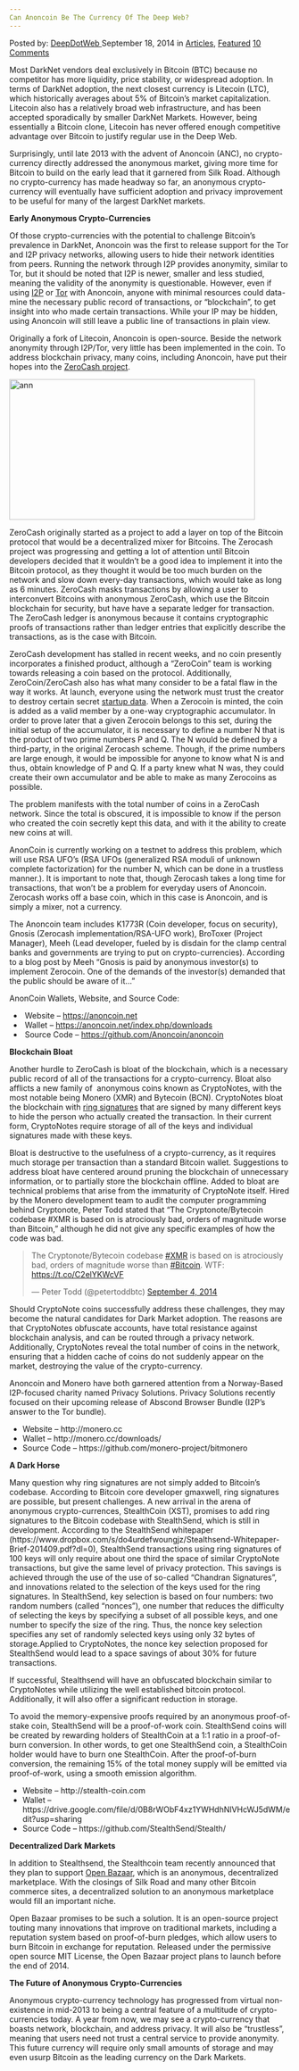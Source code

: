 ```yaml
---
Can Anoncoin Be The Currency Of The Deep Web?
---
```

<article class="post-listing post-7126 post type-post status-publish format-standard has-post-thumbnail hentry category-articles category-deepdot-news tag-anoncoin tag-currency tag-deep tag-web">
    <div class="post-inner">
    <p class="post-meta">
    <span>Posted by: <a href="https://www.deepdotweb.com/author/admin/" title="">DeepDotWeb </a></span>
    <span>September 18, 2014</span>
    <span>in <a href="https://www.deepdotweb.com/category/articles/" rel="category tag">Articles</a>, <a href="https://www.deepdotweb.com/category/deepdot-news/" rel="category tag">Featured</a></span>
    <span><a href="https://www.deepdotweb.com/2014/09/18/can-anoncoin-be-the-currency-of-the-deep-web/#comments">10 Comments</a></span>
    </p>
    <div class="clear"></div>
    <div class="entry">
    <p>Most DarkNet vendors deal exclusively in Bitcoin (BTC) because no competitor has more liquidity, price stability, or widespread adoption. In terms of DarkNet adoption, the next closest currency is Litecoin (LTC), which historically averages about 5% of Bitcoin’s market capitalization. Litecoin also has a relatively broad web infrastructure, and has been accepted sporadically by smaller DarkNet Markets. However, being essentially a Bitcoin clone, Litecoin has never offered enough competitive advantage over Bitcoin to justify regular use in the Deep Web.</p>
    <p>Surprisingly, until late 2013 with the advent of Anoncoin (ANC), no crypto-currency directly addressed the anonymous market, giving more time for Bitcoin to build on the early lead that it garnered from Silk Road. Although no crypto-currency has made headway so far, an anonymous crypto-currency will eventually have sufficient adoption and privacy improvement to be useful for many of the largest DarkNet markets.</p>
    <p><b>Early Anonymous Crypto-Currencies</b></p>
    <p>Of those crypto-currencies with the potential to challenge Bitcoin’s prevalence in DarkNet, Anoncoin was the first to release support for the Tor and I2P privacy networks, allowing users to hide their network identities from peers. Running the network through I2P provides anonymity, similar to Tor, but it should be noted that I2P is newer, smaller and less studied, meaning the validity of the anonymity is questionable. However, even if using <a href="https://geti2p.net/en/" target="_blank">I2P</a> or <a href="https://www.torproject.org/" target="_blank">Tor</a> with Anoncoin, anyone with minimal resources could data-mine the necessary public record of transactions, or “blockchain”, to get insight into who made certain transactions. While your IP may be hidden, using Anoncoin will still leave a public line of transactions in plain view.</p>
    <p>Originally a fork of Litecoin, Anoncoin is open-source. Beside the network anonymity through I2P/Tor, very little has been implemented in the coin. To address blockchain privacy, many coins, including Anoncoin, have put their hopes into the <a href="http://zerocash-project.org/" target="_blank">ZeroCash project</a>.</p>
    <p><a href="http://www.deepdotweb.com/wp-content/uploads/2014/08/ann.png"><img class="aligncenter  wp-image-6798" src="https://www.deepdotweb.com/wp-content/uploads/2014/08/ann.png" alt="ann" width="440" height="252" /></a></p>
    <p>ZeroCash originally started as a project to add a layer on top of the Bitcoin protocol that would be a decentralized mixer for Bitcoins. The Zerocash project was progressing and getting a lot of attention until Bitcoin developers decided that it wouldn&#8217;t be a good idea to implement it into the Bitcoin protocol, as they thought it would be too much burden on the network and slow down every-day transactions, which would take as long as 6 minutes. ZeroCash masks transactions by allowing a user to interconvert Bitcoins with anonymous ZeroCash, which use the Bitcoin blockchain for security, but have have a separate ledger for transaction. The ZeroCash ledger is anonymous because it contains cryptographic proofs of transactions rather than ledger entries that explicitly describe the transactions, as is the case with Bitcoin.</p>
    <p>ZeroCash development has stalled in recent weeks, and no coin presently incorporates a finished product, although a “ZeroCoin” team is working towards releasing a coin based on the protocol. Additionally, ZeroCoin/ZeroCash also has what many consider to be a fatal flaw in the way it works. At launch, everyone using the network must trust the creator to destroy certain secret <a href="http://www.cryptoreview.net/cryptocurrency/zerocash" target="_blank">startup data</a>. When a Zerocoin is minted, the coin is added as a valid member by a one-way cryptographic accumulator. In order to prove later that a given Zerocoin belongs to this set, during the initial setup of the accumulator, it is necessary to define a number N that is the product of two prime numbers P and Q. The N would be defined by a third-party, in the original Zerocash scheme. Though, if the prime numbers are large enough, it would be impossible for anyone to know what N is and thus, obtain knowledge of P and Q. If a party knew what N was, they could create their own accumulator and be able to make as many Zerocoins as possible.</p>
    <p>The problem manifests with the total number of coins in a ZeroCash network. Since the total is obscured, it is impossible to know if the person who created the coin secretly kept this data, and with it the ability to create new coins at will.</p>
    <p>AnonCoin is currently working on a testnet to address this problem, which will use RSA UFO’s (RSA UFOs (generalized RSA moduli of unknown complete factorization) for the number N, which can be done in a trustless manner.). It is important to note that, though Zerocash takes a long time for transactions, that won&#8217;t be a problem for everyday users of Anoncoin. Zerocash works off a base coin, which in this case is Anoncoin, and is simply a mixer, not a currency.</p>
    <p>The Anoncoin team includes K1773R (Coin developer, focus on security), Gnosis (Zerocash implementation/RSA-UFO work), BroToxer (Project Manager), Meeh (Lead developer, fueled by is disdain for the clamp central banks and governments are trying to put on crypto-currencies). According to a blog post by Meeh “Gnosis is paid by anonymous investor(s) to implement Zerocoin. One of the demands of the investor(s) demanded that the public should be aware of it…”</p>
    <p>AnonCoin Wallets, Website, and Source Code:</p>
    <ul>
    <li> Website – <a href="https://anoncoin.net" target="_blank">https://anoncoin.net</a></li>
    <li> Wallet &#8211; <a href="https://anoncoin.net/index.php/downloads">https://anoncoin.net/index.php/downloads</a></li>
    <li> Source Code &#8211; <a href="https://github.com/Anoncoin/anoncoin">https://github.com/Anoncoin/anoncoin</a></li>
    </ul>
    <p><b>Blockchain Bloat</b></p>
    <p>Another hurdle to ZeroCash is bloat of the blockchain, which is a necessary public record of all of the transactions for a crypto-currency. Bloat also afflicts a new family of  anonymous coins known as CryptoNotes, with the most notable being Monero (XMR) and Bytecoin (BCN). CryptoNotes bloat the blockchain with <a href="http://www.reddit.com/r/Anoncoin/comments/277dr8/zerocoin_vs_ring_signatures_gnosis/" target="_blank">ring signatures</a> that are signed by many different keys to hide the person who actually created the transaction. In their current form, CryptoNotes require storage of all of the keys and individual signatures made with these keys.</p>
    <p>Bloat is destructive to the usefulness of a crypto-currency, as it requires much storage per transaction than a standard Bitcoin wallet. Suggestions to address bloat have centered around pruning the blockchain of unnecessary information, or to partially store the blockchain offline. Added to bloat are technical problems that arise from the immaturity of CryptoNote itself. Hired by the Monero development team to audit the computer programming behind Cryptonote, Peter Todd stated that “The Cryptonote/Bytecoin codebase #XMR is based on is atrociously bad, orders of magnitude worse than Bitcoin,” although he did not give any specific examples of how the code was bad.</p>
    <blockquote class="twitter-tweet" width="550">
    <p>The Cryptonote/Bytecoin codebase <a href="https://twitter.com/hashtag/XMR?src=hash">#XMR</a> is based on is atrociously bad, orders of magnitude worse than <a href="https://twitter.com/hashtag/Bitcoin?src=hash">#Bitcoin</a>. WTF: <a href="https://t.co/C2elYKWcVF">https://t.co/C2elYKWcVF</a></p>
    <p>&mdash; Peter Todd (@petertoddbtc) <a href="https://twitter.com/petertoddbtc/status/507427225927708672">September 4, 2014</a></p></blockquote>
    <p><script async src="//platform.twitter.com/widgets.js" charset="utf-8"></script></p>
    <p>Should CryptoNote coins successfully address these challenges, they may become the natural candidates for Dark Market adoption. The reasons are that CryptoNotes obfuscate accounts, have total resistance against blockchain analysis, and can be routed through a privacy network. Additionally, CryptoNotes reveal the total number of coins in the network, ensuring that a hidden cache of coins do not suddenly appear on the market, destroying the value of the crypto-currency.</p>
    <p>Anoncoin and Monero have both garnered attention from a Norway-Based I2P-focused charity named Privacy Solutions. Privacy Solutions recently focused on their upcoming release of Abscond Browser Bundle (I2P&#8217;s answer to the Tor bundle).</p>
    <ul>
    <li>Website – http://monero.cc</li>
    <li>Wallet &#8211; http://monero.cc/downloads/</li>
    <li>Source Code &#8211; https://github.com/monero-project/bitmonero</li>
    </ul>
    <p><b>A Dark Horse</b></p>
    <p>Many question why ring signatures are not simply added to Bitcoin’s codebase. According to Bitcoin core developer gmaxwell, ring signatures are possible, but present challenges. A new arrival in the arena of anonymous crypto-currences, StealthCoin (XST), promises to add ring signatures to the Bitcoin codebase with StealthSend, which is still in development. According to the StealthSend whitepaper (https://www.dropbox.com/s/do4urdefwoungjz/Stealthsend-Whitepaper-Brief-201409.pdf?dl=0), StealthSend transactions using ring signatures of 100 keys will only require about one third the space of similar CryptoNote transactions, but give the same level of privacy protection. This savings is achieved through the use of the use of so-called “Chandran Signatures”, and innovations related to the selection of the keys used for the ring signatures. In StealthSend, key selection is based on four numbers: two random numbers (called “nonces”), one number that reduces the difficulty of selecting the keys by specifying a subset of all possible keys, and one number to specify the size of the ring. Thus, the nonce key selection specifies any set of randomly selected keys using only 32 bytes of storage.Applied to CryptoNotes, the nonce key selection proposed for StealthSend would lead to a space savings of about 30% for future transactions.</p>
    <p>If successful, Stealthsend will have an obfuscated blockchain similar to CryptoNotes while utilizing the well established bitcoin protocol. Additionally, it will also offer a significant reduction in storage.</p>
    <p>To avoid the memory-expensive proofs required by an anonymous proof-of-stake coin, StealthSend will be a proof-of-work coin. StealthSend coins will be created by rewarding holders of StealthCoin at a 1:1 ratio in a proof-of-burn conversion. In other words, to get one StealthSend coin, a StealthCoin holder would have to burn one StealthCoin. After the proof-of-burn conversion, the remaining 15% of the total money supply will be emitted via proof-of-work, using a smooth emission algorithm.</p>
    <ul>
    <li>Website – http://stealth-coin.com</li>
    <li>Wallet &#8211; https://drive.google.com/file/d/0B8rWObF4xz1YWHdhNlVHcWJ5dWM/edit?usp=sharing</li>
    <li>Source Code &#8211; https://github.com/StealthSend/Stealth/</li>
    </ul>
    <p><b>Decentralized Dark Markets</b></p>
    <p>In addition to Stealthsend, the Stealthcoin team recently announced that they plan to support <a href="http://www.deepdotweb.com/2014/06/23/openbazaar-a-decentralized-alternative/" target="_blank">Open Bazaar</a>, which is an anonymous, decentralized marketplace. With the closings of Silk Road and many other Bitcoin commerce sites, a decentralized solution to an anonymous marketplace would fill an important niche.</p>
    <p>Open Bazaar promises to be such a solution. It is an open-source project touting many innovations that improve on traditional markets, including a reputation system based on proof-of-burn pledges, which allow users to burn Bitcoin in exchange for reputation. Released under the permissive open source MIT License, the Open Bazaar project plans to launch before the end of 2014.</p>
    <p><b>The Future of Anonymous Crypto-Currencies</b></p>
    <p>Anonymous crypto-currency technology has progressed from virtual non-existence in mid-2013 to being a central feature of a multitude of crypto-currencies today. A year from now, we may see a crypto-currency that boasts network, blockchain, and address privacy. It will also be “trustless”, meaning that users need not trust a central service to provide anonymity. This future currency will require only small amounts of storage and may even usurp Bitcoin as the leading currency on the Dark Markets.</p>
    </div>
    <span style="display:none"><a href="https://www.deepdotweb.com/tag/anoncoin/" rel="tag">anoncoin</a> <a href="https://www.deepdotweb.com/tag/currency/" rel="tag">currency</a> <a href="https://www.deepdotweb.com/tag/deep/" rel="tag">deep</a> <a href="https://www.deepdotweb.com/tag/web/" rel="tag">web</a></span> <span style="display:none" class="updated">2014-09-18</span>
    <div style="display:none" class="vcard author" itemprop="author" itemscope itemtype="http://schema.org/Person"><strong class="fn" itemprop="name"><a href="https://www.deepdotweb.com/author/admin/" title="Posts by DeepDotWeb" rel="author">DeepDotWeb</a></strong></div>
    </div>
</article>

